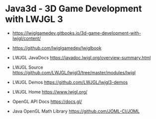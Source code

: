 # Java3d - 3D Game Development with LWJGL 3

- https://lwjglgamedev.gitbooks.io/3d-game-development-with-lwjgl/content/
- https://github.com/lwjglgamedev/lwjglbook

- LWJGL JavaDocs https://javadoc.lwjgl.org/overview-summary.html
- LWJGL Source https://github.com/LWJGL/lwjgl3/tree/master/modules/lwjgl
- LWJGL Demos https://github.com/LWJGL/lwjgl3-demos
- LWJGL Home https://www.lwjgl.org/

- OpenGL API Docs https://docs.gl/

- Java OpenGL Math Library https://github.com/JOML-CI/JOML
